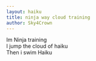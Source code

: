 ```yaml
---
layout: haiku
title: ninja way cloud training
author: Sky4Crown
---
```


Im Ninja training<br>
I jump the cloud of haiku<br>
Then i swim Haiku<br>

